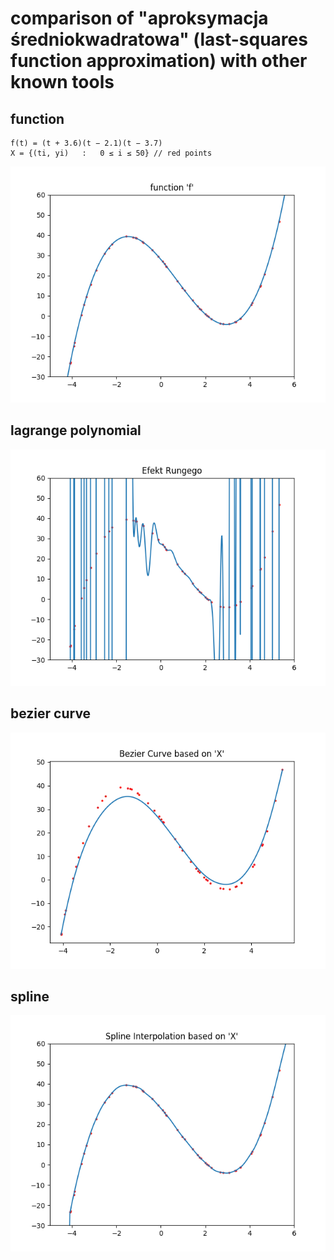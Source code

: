 # comparison of "aproksymacja średniokwadratowa" (last-squares function approximation) with other known tools

## function

```
f(t) = (t + 3.6)(t − 2.1)(t − 3.7)
X = {(ti, yi)   :   0 ≤ i ≤ 50} // red points
```

<img src="https://github.com/bsobocki/NumericalAnalysis/blob/master/least-squares_function_approximation--aproksymacja_sredniokwadratowa/plots/function_f_plot.png"/>

## lagrange polynomial 

<img src="https://github.com/bsobocki/NumericalAnalysis/blob/master/least-squares_function_approximation--aproksymacja_sredniokwadratowa/plots/lagrange_polynomial_plot.png"/>

## bezier curve

<img src="https://github.com/bsobocki/NumericalAnalysis/blob/master/least-squares_function_approximation--aproksymacja_sredniokwadratowa/plots/bezier_curve_plot.png"/>

## spline

<img src="https://github.com/bsobocki/NumericalAnalysis/blob/master/least-squares_function_approximation--aproksymacja_sredniokwadratowa/plots/spline_plot.png"/>

